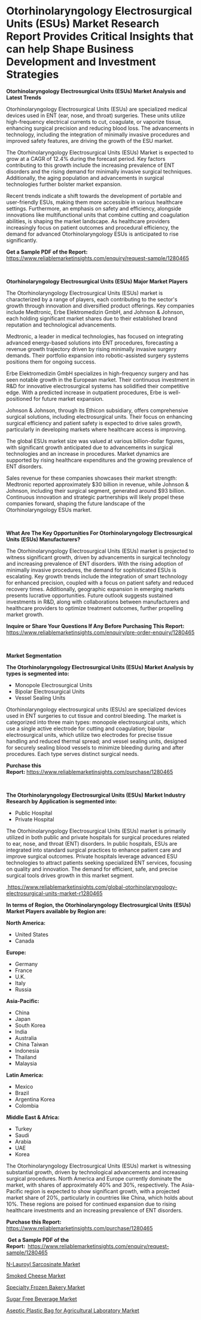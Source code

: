 <p><h1>Otorhinolaryngology Electrosurgical Units (ESUs) Market Research Report Provides Critical Insights that can help Shape Business Development and Investment Strategies</h1></p><p><strong>Otorhinolaryngology Electrosurgical Units (ESUs) Market Analysis and Latest Trends</strong></p>
<p><p>Otorhinolaryngology Electrosurgical Units (ESUs) are specialized medical devices used in ENT (ear, nose, and throat) surgeries. These units utilize high-frequency electrical currents to cut, coagulate, or vaporize tissue, enhancing surgical precision and reducing blood loss. The advancements in technology, including the integration of minimally invasive procedures and improved safety features, are driving the growth of the ESU market.</p><p>The Otorhinolaryngology Electrosurgical Units (ESUs) Market is expected to grow at a CAGR of 12.4% during the forecast period. Key factors contributing to this growth include the increasing prevalence of ENT disorders and the rising demand for minimally invasive surgical techniques. Additionally, the aging population and advancements in surgical technologies further bolster market expansion.</p><p>Recent trends indicate a shift towards the development of portable and user-friendly ESUs, making them more accessible in various healthcare settings. Furthermore, an emphasis on safety and efficiency, alongside innovations like multifunctional units that combine cutting and coagulation abilities, is shaping the market landscape. As healthcare providers increasingly focus on patient outcomes and procedural efficiency, the demand for advanced Otorhinolaryngology ESUs is anticipated to rise significantly.</p></p>
<p><strong>Get a Sample PDF of the Report:&nbsp;</strong> <a href="https://www.reliablemarketinsights.com/enquiry/request-sample/1280465?utm_campaign=1355&utm_medium=2&utm_source=Github&utm_content=ia&utm_term=30092024&utm_id=otorhinolaryngology-electrosurgical-units-esus">https://www.reliablemarketinsights.com/enquiry/request-sample/1280465</a></p>
<p>&nbsp;</p>
<p><strong>Otorhinolaryngology Electrosurgical Units (ESUs) Major Market Players</strong></p>
<p><p>The Otorhinolaryngology Electrosurgical Units (ESUs) market is characterized by a range of players, each contributing to the sector's growth through innovation and diversified product offerings. Key companies include Medtronic, Erbe Elektromedizin GmbH, and Johnson & Johnson, each holding significant market shares due to their established brand reputation and technological advancements.</p><p>Medtronic, a leader in medical technologies, has focused on integrating advanced energy-based solutions into ENT procedures, forecasting a revenue growth trajectory driven by rising minimally invasive surgery demands. Their portfolio expansion into robotic-assisted surgery systems positions them for ongoing success.</p><p>Erbe Elektromedizin GmbH specializes in high-frequency surgery and has seen notable growth in the European market. Their continuous investment in R&D for innovative electrosurgical systems has solidified their competitive edge. With a predicted increase in outpatient procedures, Erbe is well-positioned for future market expansion.</p><p>Johnson & Johnson, through its Ethicon subsidiary, offers comprehensive surgical solutions, including electrosurgical units. Their focus on enhancing surgical efficiency and patient safety is expected to drive sales growth, particularly in developing markets where healthcare access is improving.</p><p>The global ESUs market size was valued at various billion-dollar figures, with significant growth anticipated due to advancements in surgical technologies and an increase in procedures. Market dynamics are supported by rising healthcare expenditures and the growing prevalence of ENT disorders.</p><p>Sales revenue for these companies showcases their market strength: Medtronic reported approximately $30 billion in revenue, while Johnson & Johnson, including their surgical segment, generated around $93 billion. Continuous innovation and strategic partnerships will likely propel these companies forward, shaping the future landscape of the Otorhinolaryngology ESUs market.</p></p>
<p>&nbsp;</p>
<p><strong>What Are The Key Opportunities For Otorhinolaryngology Electrosurgical Units (ESUs) Manufacturers?</strong></p>
<p><p>The Otorhinolaryngology Electrosurgical Units (ESUs) market is projected to witness significant growth, driven by advancements in surgical technology and increasing prevalence of ENT disorders. With the rising adoption of minimally invasive procedures, the demand for sophisticated ESUs is escalating. Key growth trends include the integration of smart technology for enhanced precision, coupled with a focus on patient safety and reduced recovery times. Additionally, geographic expansion in emerging markets presents lucrative opportunities. Future outlook suggests sustained investments in R&D, along with collaborations between manufacturers and healthcare providers to optimize treatment outcomes, further propelling market growth.</p></p>
<p><strong>Inquire or Share Your Questions If Any Before Purchasing This Report:</strong> <a href="https://www.reliablemarketinsights.com/enquiry/pre-order-enquiry/1280465?utm_campaign=1355&utm_medium=2&utm_source=Github&utm_content=ia&utm_term=30092024&utm_id=otorhinolaryngology-electrosurgical-units-esus">https://www.reliablemarketinsights.com/enquiry/pre-order-enquiry/1280465</a></p>
<p>&nbsp;</p>
<p><strong>Market Segmentation</strong></p>
<p><strong>The Otorhinolaryngology Electrosurgical Units (ESUs) Market Analysis by types is segmented into:</strong></p>
<p><ul><li>Monopole Electrosurgical Units</li><li>Bipolar Electrosurgical Units</li><li>Vessel Sealing Units</li></ul></p>
<p><p>Otorhinolaryngology electrosurgical units (ESUs) are specialized devices used in ENT surgeries to cut tissue and control bleeding. The market is categorized into three main types: monopole electrosurgical units, which use a single active electrode for cutting and coagulation; bipolar electrosurgical units, which utilize two electrodes for precise tissue handling and reduced thermal spread; and vessel sealing units, designed for securely sealing blood vessels to minimize bleeding during and after procedures. Each type serves distinct surgical needs.</p></p>
<p><strong>Purchase this Report:&nbsp;</strong><a href="https://www.reliablemarketinsights.com/purchase/1280465?utm_campaign=1355&utm_medium=2&utm_source=Github&utm_content=ia&utm_term=30092024&utm_id=otorhinolaryngology-electrosurgical-units-esus">https://www.reliablemarketinsights.com/purchase/1280465</a></p>
<p>&nbsp;</p>
<p><strong>The Otorhinolaryngology Electrosurgical Units (ESUs) Market Industry Research by Application is segmented into:</strong></p>
<p><ul><li>Public Hospital</li><li>Private Hospital</li></ul></p>
<p><p>The Otorhinolaryngology Electrosurgical Units (ESUs) market is primarily utilized in both public and private hospitals for surgical procedures related to ear, nose, and throat (ENT) disorders. In public hospitals, ESUs are integrated into standard surgical practices to enhance patient care and improve surgical outcomes. Private hospitals leverage advanced ESU technologies to attract patients seeking specialized ENT services, focusing on quality and innovation. The demand for efficient, safe, and precise surgical tools drives growth in this market segment.</p></p>
<p><a href="https://www.reliablemarketinsights.com/global-otorhinolaryngology-electrosurgical-units-market-r1280465?utm_campaign=1355&utm_medium=2&utm_source=Github&utm_content=ia&utm_term=30092024&utm_id=otorhinolaryngology-electrosurgical-units-esus">&nbsp;https://www.reliablemarketinsights.com/global-otorhinolaryngology-electrosurgical-units-market-r1280465</a></p>
<p><strong>In terms of Region, the Otorhinolaryngology Electrosurgical Units (ESUs) Market Players available by Region are:</strong></p>
<p>
    <p> <strong> North America: </strong>
        <ul>
            <li>United States</li>
            <li>Canada</li>
        </ul>
        </p> 
    <p> <strong> Europe: </strong>
        <ul>
            <li>Germany</li>
            <li>France</li>
            <li>U.K.</li>
            <li>Italy</li>
            <li>Russia</li>
        </ul>
        </p> 
    <p> <strong> Asia-Pacific: </strong>
        <ul>
            <li>China</li>
            <li>Japan</li>
            <li>South Korea</li>
            <li>India</li>
            <li>Australia</li>
            <li>China Taiwan</li>
            <li>Indonesia</li>
            <li>Thailand</li>
            <li>Malaysia</li>
        </ul>
        </p> 
    <p> <strong> Latin America: </strong>
        <ul>
            <li>Mexico</li>
            <li>Brazil</li>
            <li>Argentina Korea</li>
            <li>Colombia</li>
        </ul>
        </p> 
    <p> <strong> Middle East & Africa: </strong>
        <ul>
            <li>Turkey</li>
            <li>Saudi</li>
            <li>Arabia</li>
            <li>UAE</li>
            <li>Korea</li>
        </ul>
    </p>
    </p>
<p><p>The Otorhinolaryngology Electrosurgical Units (ESUs) market is witnessing substantial growth, driven by technological advancements and increasing surgical procedures. North America and Europe currently dominate the market, with shares of approximately 40% and 30%, respectively. The Asia-Pacific region is expected to show significant growth, with a projected market share of 20%, particularly in countries like China, which holds about 10%. These regions are poised for continued expansion due to rising healthcare investments and an increasing prevalence of ENT disorders.</p></p>
<p><strong>Purchase this Report: </strong><a href="https://www.reliablemarketinsights.com/purchase/1280465?utm_campaign=1355&utm_medium=2&utm_source=Github&utm_content=ia&utm_term=30092024&utm_id=otorhinolaryngology-electrosurgical-units-esus">https://www.reliablemarketinsights.com/purchase/1280465</a></p>
<p>&nbsp;<strong>Get a Sample PDF of the Report:&nbsp;&nbsp;</strong><a href="https://www.reliablemarketinsights.com/enquiry/request-sample/1280465?utm_campaign=1355&utm_medium=2&utm_source=Github&utm_content=ia&utm_term=30092024&utm_id=otorhinolaryngology-electrosurgical-units-esus">https://www.reliablemarketinsights.com/enquiry/request-sample/1280465</a></p>
<p><strong></strong></p>
<p><p><a href="https://issuu.com/reportprime-2/docs/n-lauroyl-sarcosinate-market-size-2_28c5705a2793be?utm_campaign=1355&utm_medium=2&utm_source=Github&utm_content=ia&utm_term=30092024&utm_id=otorhinolaryngology-electrosurgical-units-esus">N-Lauroyl Sarcosinate Market</a></p><p><a href="https://www.linkedin.com/pulse/smoked-cheese-market-trends-focusing-insight-forecast-analysis-2rdme?utm_campaign=1355&utm_medium=2&utm_source=Github&utm_content=ia&utm_term=30092024&utm_id=otorhinolaryngology-electrosurgical-units-esus">Smoked Cheese Market</a></p><p><a href="https://www.linkedin.com/pulse/future-specialty-frozen-bakery-market-global-forecast-trends-uf3ke?utm_campaign=1355&utm_medium=2&utm_source=Github&utm_content=ia&utm_term=30092024&utm_id=otorhinolaryngology-electrosurgical-units-esus">Specialty Frozen Bakery Market</a></p><p><a href="https://www.linkedin.com/pulse/sugar-free-beverage-market-forecasts-trends-impact-analysis-ndjie?utm_campaign=1355&utm_medium=2&utm_source=Github&utm_content=ia&utm_term=30092024&utm_id=otorhinolaryngology-electrosurgical-units-esus">Sugar Free Beverage Market</a></p><p><a href="https://issuu.com/reportprime-2/docs/aseptic-plastic-bag-for-agricultura_c6c5edd8562810?utm_campaign=1355&utm_medium=2&utm_source=Github&utm_content=ia&utm_term=30092024&utm_id=otorhinolaryngology-electrosurgical-units-esus">Aseptic Plastic Bag for Agricultural Laboratory Market</a></p></p>
